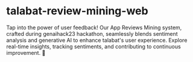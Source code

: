 # talabat-review-mining-web
Tap into the power of user feedback! Our App Reviews Mining system, crafted during genaihack23 hackathon, seamlessly blends sentiment analysis and generative AI to enhance talabat's user experience. Explore real-time insights, tracking sentiments, and contributing to continuous improvement. 🚀
